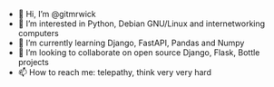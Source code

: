 - 👋 Hi, I’m @gitmrwick
- 👀 I’m interested in Python, Debian GNU/Linux and internetworking computers
- 🌱 I’m currently learning Django, FastAPI, Pandas and Numpy
- 💞️ I’m looking to collaborate on open source Django, Flask, Bottle projects
- 📫 How to reach me: telepathy, think very very hard

<!---
gitmrwick/gitmrwick is a ✨ special ✨ repository because its `README.md` (this file) appears on your GitHub profile.
You can click the Preview link to take a look at your changes.
--->
